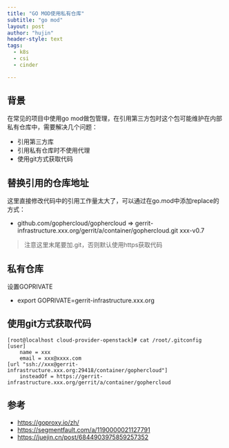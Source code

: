 ```yaml
---
title: "GO MOD使用私有仓库"
subtitle: "go mod"
layout: post
author: "hujin"
header-style: text
tags:
  - k8s
  - csi
  - cinder

---
```


## 背景

在常见的项目中使用go mod做包管理，在引用第三方包时这个包可能维护在内部私有仓库中，需要解决几个问题：

- 引用第三方库
- 引用私有仓库时不使用代理
- 使用git方式获取代码


## 替换引用的仓库地址
这里直接修改代码中的引用工作量太大了，可以通过在go.mod中添加replace的方式：

- github.com/gophercloud/gophercloud => gerrit-infrastructure.xxx.org/gerrit/a/container/gophercloud.git xxx-v0.7

> 注意这里末尾要加.git，否则默认使用https获取代码

## 私有仓库

设置GOPRIVATE

- export GOPRIVATE=gerrit-infrastructure.xxx.org

## 使用git方式获取代码

    [root@localhost cloud-provider-openstack]# cat /root/.gitconfig
    [user]
	    name = xxx
	    email = xxx@xxxx.com
    [url "ssh://xxx@gerrit-infrastructure.xxx.org:29418/container/gophercloud"]
	    insteadOf = https://gerrit-infrastructure.xxx.org/gerrit/a/container/gophercloud

## 参考
- https://goproxy.io/zh/
- https://segmentfault.com/a/1190000021127791
- https://juejin.cn/post/6844903975859257352
